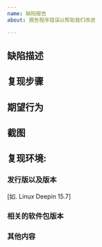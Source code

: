 ```yaml
---
name: 缺陷报告
about: 报告程序错误以帮助我们改进

---
```


<!--请将下方的缺陷汇报模板中的文字替换为您实际需要汇报的缺陷所对应的描述文字。-->

## 缺陷描述

<!--简明清晰的描述你所需要汇报的缺陷（BUG）-->

## 复现步骤

<!--
描述可以重现缺陷（BUG）的操作步骤，以便我们复现缺陷并进行修复

复现步骤为:

1. 打开 '...'
2. 点击 '....'
3. 滚动至 '....'
4. 缺陷 '...' 发生
-->

## 期望行为

<!--简明清晰的描述你所期望的正确行为-->

## 截图

<!--如果适用于你所汇报的缺陷，可以附带截图来帮助描述你所遇到的缺陷（BUG）-->

## 复现环境:

<!--部分缺陷可能需要在特定环境下才能复现，所以请尽可能详细的提供可能导致该缺陷的环境信息-->

### 发行版以及版本

[如. Linux Deepin 15.7]

### 相关的软件包版本

<!--如. dde-file-manager v1.7 (4.5.6.2-2)-->

<!--如果你不确定是哪些包出了问题，你也可以考虑提供一个列表来描述那些你认为可能相关联的包以及它们的版本号-->

### 其他内容

<!--描述其他任何和你所要汇报的缺陷相关的内容，以便我们定位问题并进行处理。如果没有其它信息，你也可以移除这个段落，如果必要时我们会根据实际情况询问其它细节-->
